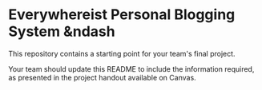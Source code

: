 Everywhereist Personal Blogging System &ndash 
==========
This repository contains a starting point for your team's final project.

Your team should update this README to include the information required, as presented in the project handout available on Canvas.
